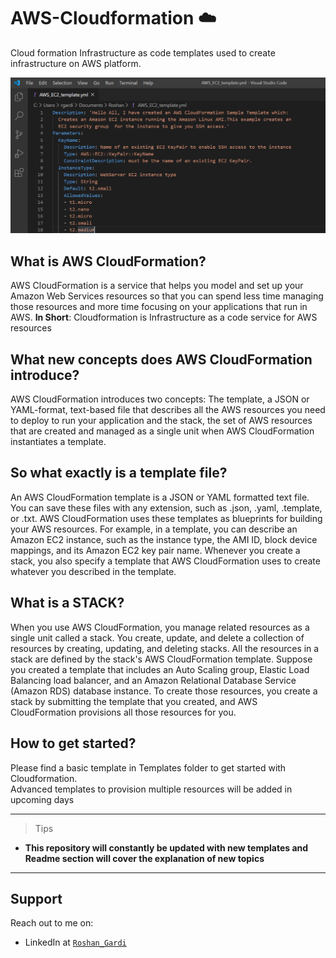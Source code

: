# AWS-Cloudformation :cloud:
Cloud formation Infrastructure as code templates used to create infrastructure on AWS platform.

![VsCodeImage](https://github.com/roshangardi/AWS-Cloudformation/blob/master/Images/AWSEC2template.PNG)

## **What is AWS CloudFormation?**
AWS CloudFormation is a service that helps you model and set up your Amazon Web Services resources so that you can spend less time managing those resources and more time focusing on your applications that run in AWS.
  **In Short**: Cloudformation is Infrastructure as a code service for AWS resources
  
## **What new concepts does AWS CloudFormation introduce?**
AWS CloudFormation introduces two concepts: The template, a JSON or YAML-format, text-based file that describes all the AWS resources you need to deploy to run your application and the stack, the set of AWS resources that are created and managed as a single unit when AWS CloudFormation instantiates a template.

## **So what exactly is a template file?**
An AWS CloudFormation template is a JSON or YAML formatted text file. You can save these files with any extension, such as .json, .yaml, .template, or .txt. AWS CloudFormation uses these templates as blueprints for building your AWS resources. For example, in a template, you can describe an Amazon EC2 instance, such as the instance type, the AMI ID, block device mappings, and its Amazon EC2 key pair name. Whenever you create a stack, you also specify a template that AWS CloudFormation uses to create whatever you described in the template.

## **What is a STACK?**
When you use AWS CloudFormation, you manage related resources as a single unit called a stack. You create, update, and delete a collection of resources by creating, updating, and deleting stacks. All the resources in a stack are defined by the stack's AWS CloudFormation template. Suppose you created a template that includes an Auto Scaling group, Elastic Load Balancing load balancer, and an Amazon Relational Database Service (Amazon RDS) database instance. To create those resources, you create a stack by submitting the template that you created, and AWS CloudFormation provisions all those resources for you.

## **How to get started?**
Please find a basic template in Templates folder to get started with Cloudformation.  
Advanced templates to provision multiple resources will be added in upcoming days

---
> Tips

- **This repository will constantly be updated with new templates and Readme section will cover the explanation of new topics**
---
## Support

Reach out to me on:

- LinkedIn at <a href="https://www.linkedin.com/in/roshan-gardi-23090b129/" target="_blank">`Roshan_Gardi`</a>
